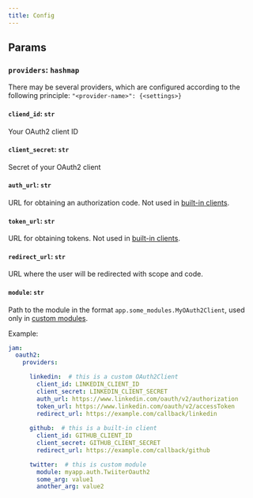 ```yaml
---
title: Config
---
```


## Params

### `providers`: `hashmap`
There may be several providers, which are configured according to the following principle:
`"<provider-name>": {<settings>}`

#### `cliend_id`: `str`
Your OAuth2 client ID

#### `client_secret`: `str`
Secret of your OAuth2 client

#### `auth_url`: `str`
URL for obtaining an authorization code. Not used in [built-in clients](builtins.md).

#### `token_url`: `str`
URL for obtaining tokens. Not used in [built-in clients](builtins.md).

#### `redirect_url`: `str`
URL where the user will be redirected with scope and code.

#### `module`: `str`
Path to the module in the format `app.some_modules.MyOAuth2Client`, used only in [custom modules](custom_module.md).

Example:

```yaml
jam:
  oauth2:
    providers:

      linkedin:  # this is a custom OAuth2Client
        client_id: LINKEDIN_CLIENT_ID
        client_secret: LINKEDIN_CLIENT_SECRET
        auth_url: https://www.linkedin.com/oauth/v2/authorization
        token_url: https://www.linkedin.com/oauth/v2/accessToken
        redirect_url: https://example.com/callback/linkedin
  
      github:  # this is a built-in client
        client_id: GITHUB_CLIENT_ID
        client_secret: GITHUB_CLIENT_SECRET
        redirect_url: https://example.com/callback/github

      twitter:  # this is custom module
        module: myapp.auth.TwiiterOauth2
        some_arg: value1
        another_arg: value2
```
